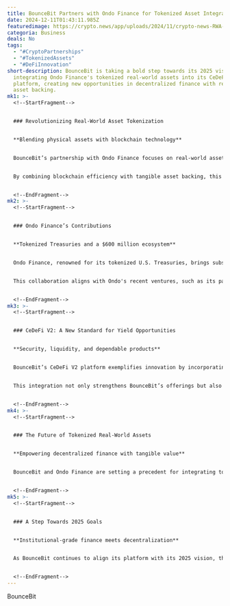 ```yaml
---
title: BounceBit Partners with Ondo Finance for Tokenized Asset Integration
date: 2024-12-11T01:43:11.985Z
featuredimage: https://crypto.news/app/uploads/2024/11/crypto-news-RWA-sector-up-20-option03-1380x820.png.webp
categoria: Business
deals: No
tags:
  - "#CryptoPartnerships"
  - "#TokenizedAssets"
  - "#DeFiInnovation"
short-description: BounceBit is taking a bold step towards its 2025 vision by
  integrating Ondo Finance's tokenized real-world assets into its CeDeFi V2
  platform, creating new opportunities in decentralized finance with real-world
  asset backing.
mk1: >-
  <!--StartFragment-->


  ### Revolutionizing Real-World Asset Tokenization


  **Blending physical assets with blockchain technology**


  BounceBit’s partnership with Ondo Finance focuses on real-world asset tokenization, a process that transforms ownership of physical or financial assets into blockchain-based digital tokens. This approach makes assets like real estate, bonds, and commodities more accessible and manageable in a decentralized framework.


  By combining blockchain efficiency with tangible asset backing, this collaboration aims to offer institutional-grade yield opportunities that redefine traditional finance.


  <!--EndFragment-->
mk2: >-
  <!--StartFragment-->


  ### Ondo Finance’s Contributions


  **Tokenized Treasuries and a $600 million ecosystem**


  Ondo Finance, renowned for its tokenized U.S. Treasuries, brings substantial value to BounceBit’s ecosystem with over $600 million in total value locked across various blockchains. The integration includes the USDY vault, supported by U.S. Treasuries, which offers non-U.S. users variable interest rates and daily liquidity.


  This collaboration aligns with Ondo's recent ventures, such as its partnership with Wellington Management, to enhance liquidity for tokenized Treasury Funds, bridging the gap between traditional and decentralized finance.


  <!--EndFragment-->
mk3: >-
  <!--StartFragment-->


  ### CeDeFi V2: A New Standard for Yield Opportunities


  **Security, liquidity, and dependable products**


  BounceBit’s CeDeFi V2 platform exemplifies innovation by incorporating institutional-grade security and dynamic interest rates. The USDY vault adjusts rates monthly, reflecting the platform’s commitment to reliable and efficient financial solutions for its users.


  This integration not only strengthens BounceBit’s offerings but also highlights the growing relevance of real-world asset tokenization in modern finance.


  <!--EndFragment-->
mk4: >-
  <!--StartFragment-->


  ### The Future of Tokenized Real-World Assets


  **Empowering decentralized finance with tangible value**


  BounceBit and Ondo Finance are setting a precedent for integrating tokenized real-world assets into blockchain ecosystems. By combining the stability of traditional financial assets with the innovation of blockchain technology, they are paving the way for a more inclusive and efficient financial landscape.


  <!--EndFragment-->
mk5: >-
  <!--StartFragment-->


  ### A Step Towards 2025 Goals


  **Institutional-grade finance meets decentralization**


  As BounceBit continues to align its platform with its 2025 vision, this partnership marks a crucial milestone in merging decentralized finance with real-world asset tokenization, offering users unparalleled access to yield opportunities in a secure and scalable manner.


  <!--EndFragment-->
---
```

BounceBit